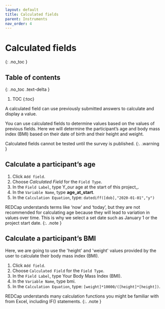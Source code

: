```yaml
---
layout: default
title: Calculated fields
parent: Instruments
nav_order: 4
---
```


# Calculated fields
{: .no_toc }

## Table of contents
{: .no_toc .text-delta }

1. TOC
{:toc}

A calculated field can use previously submitted answers to calculate and display a value.

You can use calculated fields to determine values based on the values of previous fields. Here we will determine the participant’s age and body mass index (BMI) based on their date of birth and their height and weight.

Calculated fields cannot be tested until the survey is published.
{:. .warning }

## Calculate a participant’s age

1. Click `Add field`.
2. Choose *Calculated Field* for the `Field Type`.
3. In the `Field Label`, type Y_our age at the start of this project_.
4. In the `Variable Name`, type **age_at_start**.
5. In the `Calculation Equation`, type: `datediff([dob],"2020-01-01","y")`

REDCap understands terms like ‘now’ and ‘today’, but they are not recommended for calculating age because they will lead to variation in values over time. This is why we select a set date such as January 1 or the project start date.
{:. .note }

## Calculate a participant’s BMI

Here, we are going to use the 'height' and 'weight' values provided by the user to calculate their body mass index (BMI).

1. Click `Add field`.
2. Choose `Calculated Field` for the `Field Type`.
3. In the `Field Label`, type Your Body Mass Index (BMI).
4. In the `Variable Name`, type bmi.
5. In the `Calculation Equation`, type: `[weight]*10000/([height]*[height])`.

REDCap understands many calculation functions you might be familiar with from Excel, including IF() statements.
{:. .note }
